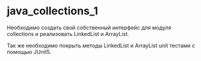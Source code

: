# java_collections_1

Необходимо создать свой собственный интерфейс для модуля collections и реализовать LinkedList и ArrayList.

Так же необходимо покрыть методы LinkedList и ArrayList unit тестами с помощью JUnit5.
